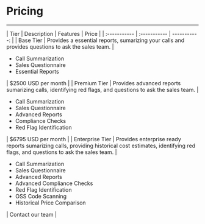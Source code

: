 # Pricing
---

| Tier | Description | Features | Price |
| :----------- | :----------- | -----------: |
| Base Tier | Provides a essential reports, sumarizing your calls and provides questions to ask the sales team. | <ul><li>Call Summarization</li><li>Sales Questionnaire</li><li>Essential Reports</li></ul> | $2500 USD per month |
| Premium Tier | Provides advanced reports sumarizing calls, identifying red flags, and questions to ask the sales team. | <ul><li>Call Summarization</li><li>Sales Questionnaire</li><li>Advanced Reports</li><li>Compliance Checks</li><li>Red Flag Identification</li></ul> | $6795 USD per month |
| Enterprise Tier | Provides enterprise ready reports sumarizing calls, providing historical cost estimates, identifying red flags, and questions to ask the sales team. | <ul><li>Call Summarization</li><li>Sales Questionnaire</li><li>Advanced Reports</li><li> Advanced Compliance Checks</li><li>Red Flag Identification</li><li>OSS Code Scanning</li><li>Historical Price Comparison</li></ul> | Contact our team |
